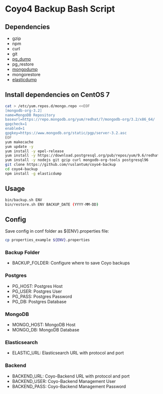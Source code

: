 # Coyo4 Backup Bash Script

## Dependencies

* gzip
* npm
* curl
* git
* [pg_dump](https://www.postgresql.org/docs/9.6/static/app-pgdump.html)
* pg_restore
* [mongodump](https://docs.mongodb.com/manual/tutorial/backup-and-restore-tools/)
* mongorestore
* [elasticdump](https://github.com/taskrabbit/elasticsearch-dump#installing)

## Install dependencies on CentOS 7

```bash
cat > /etc/yum.repos.d/mongo.repo <<EOF
[mongodb-org-3.2]
name=MongoDB Repository
baseurl=https://repo.mongodb.org/yum/redhat/7/mongodb-org/3.2/x86_64/
gpgcheck=1
enabled=1
gpgkey=https://www.mongodb.org/static/pgp/server-3.2.asc
EOF
yum makecache
yum update -y
yum install -y epel-release
yum install -y https://download.postgresql.org/pub/repos/yum/9.6/redhat/rhel-7-x86_64/pgdg-centos96-9.6-3.noarch.rpm
yum install -y nodejs git gzip curl mongodb-org-tools postgresql96
git clone https://github.com/ruslantum/coyo4-backup
cd coyo4-backup
npm install -g elasticdump
```

## Usage

```bash
bin/backup.sh ENV
bin/restore.sh ENV BACKUP_DATE (YYYY-MM-DD)
```

## Config

Save config in conf folder as ${ENV}.properties file:
```bash
cp properties_example ${ENV}.properties
```
### Backup Folder
* BACKUP_FOLDER: Configure where to save Coyo backups

### Postgres

* PG_HOST: Postgres Host
* PG_USER: Postgres User
* PG_PASS: Postgres Password
* PG_DB: Postgres Database

### MongoDB

* MONGO_HOST: MongoDB Host
* MONGO_DB: MongoDB Database

### Elasticsearch

* ELASTIC_URL: Elasticsearch URL with protocol and port

### Backend

* BACKEND_URL: Coyo-Backend URL with protocol and port
* BACKEND_USER: Coyo-Backend Management User
* BACKEND_PASS: Coyo-Backend Management Password
